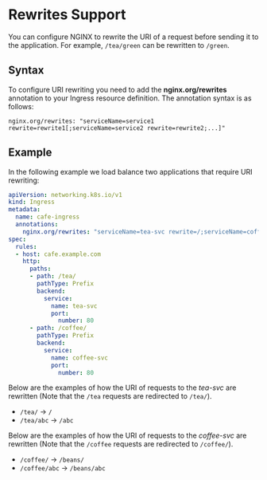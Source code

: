 # Rewrites Support

You can configure NGINX to rewrite the URI of a request before sending it to the application. For example, `/tea/green` can be rewritten to `/green`.

## Syntax

To configure URI rewriting you need to add the **nginx.org/rewrites** annotation to your Ingress resource definition. The annotation syntax is as follows:
```
nginx.org/rewrites: "serviceName=service1 rewrite=rewrite1[;serviceName=service2 rewrite=rewrite2;...]"
```

## Example

In the following example we load balance two applications that require URI rewriting:
```yaml
apiVersion: networking.k8s.io/v1
kind: Ingress
metadata:
  name: cafe-ingress
  annotations:
    nginx.org/rewrites: "serviceName=tea-svc rewrite=/;serviceName=coffee-svc rewrite=/beans/"
spec:
  rules:
  - host: cafe.example.com
    http:
      paths:
      - path: /tea/
        pathType: Prefix
        backend:
          service:
            name: tea-svc
            port:
              number: 80
      - path: /coffee/
        pathType: Prefix
        backend:
          service:
            name: coffee-svc
            port:
              number: 80
```

Below are the examples of how the URI of requests to the *tea-svc* are rewritten (Note that the `/tea` requests are redirected to `/tea/`).
* `/tea/` -> `/`
* `/tea/abc` -> `/abc`

Below are the examples of how the URI of requests to the *coffee-svc* are rewritten (Note that the `/coffee` requests are redirected to `/coffee/`).

* `/coffee/` -> `/beans/`
* `/coffee/abc` -> `/beans/abc`
